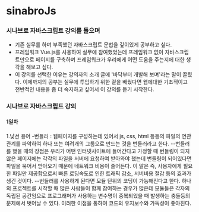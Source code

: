 # sinabroJs
### 시나브로 자바스크립트 강의를 들으며
- 기존 실무를 하며 부족했던 자바스크립트 문법을 깊이있게 공부하고 싶다.
- 프레임워크 Vue.js를 사용하여 실무에 참여했었는데 프레임워크 없이 자바스크립트만으로 페이지를 구축하며 프레임워크가 우리에게 어떤 도움을 주는지에 대한 생각을 해보고 싶다.
- 이 강의를 선택한 이유는 강의자의 소개 글에 '바닥부터 개발해 보며'라는 말이 끌렸다. 이제까지의 공부는 실무에 투입하기 위한 겉을 배웠다면 웹에대한 기초적이고 전반적인 내용을 좀 더 숙지하고 싶어서 이 강의를 듣기 시작한다.

### 시나브로 자바스크립트 강의
#### 1일차
1.낯선 용어
  -번들러 : 웹페이지를 구성하는데 있어서 js, css, html 등등의 파일의 연관관계를 파악하여 하나 또는 여려개의 그룹으로 만드는 것을 번들러라고 한다.
  --번들러를 했을 때의 장점은 우리가 어떤 인터넷사이트에 들어간다고 가정할 때 번들링이 되지 않은 페이지에는 각각의 파일을 서버에 요청하여 받아와야 했는데 번들링이 되어있다면 파일을 묶어서 받아오기 때문에 네트워크 비용이 줄어든다. 이 말은 즉, 사용자에게 필요한 파일만 제공함으로써 빠른 로딩속도로 인한 트래픽 감소, 서버비용 절감 등의 효과가 생긴 것이다.
  --번들러를 사용하게 된다면 모듈 단위의 코딩이 가능해진다고 한다. 하나의 프로젝트를 시작할 때 많은 사람들이 함께 참여하는 경우가 많은데 모듈들은 각자의 독립된 공간임으로 프로그래머가 사용하는 변수명이 중복되었을 때 발생하는 충돌등의 문제에서 벗어날 수 있다. 이러한 이점을 통하여 코드의 유지보수와 가독성이 좋아진다. 
